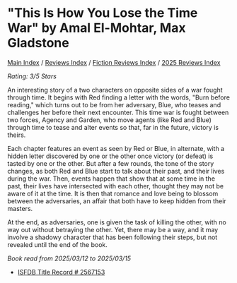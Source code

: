 # "This Is How You Lose the Time War" by Amal El-Mohtar, Max Gladstone

[Main Index](../../../README.md) / [Reviews Index](../../README.md) / [Fiction Reviews Index](../README.md) / [2025 Reviews Index](README.md)

*Rating: 3/5 Stars*

An interesting story of a two characters on opposite sides of a war fought through time. It begins with Red finding a letter with the words, "Burn before reading," which turns out to be from her adversary, Blue, who teases and challenges her before their next encounter. This time war is fought between two forces, Agency and Garden, who move agents (like Red and Blue) through time to tease and alter events so that, far in the future, victory is theirs.

Each chapter features an event as seen by Red or Blue, in alternate, with a hidden letter discovered by one or the other once victory (or defeat) is tasted by one or the other. But after a few rounds, the tone of the story changes, as both Red and Blue start to talk about their past, and their lives during the war. Then, events happen that show that at some time in the past, their lives have intersected with each other, thought they may not be aware of it at the time. It is then that romance and love being to blossom between the adversaries, an affair that both have to keep hidden from their masters.

At the end, as adversaries, one is given the task of killing the other, with no way out without betraying the other. Yet, there may be a way, and it may involve a shadowy character that has been following their steps, but not revealed until the end of the book.

*Book read from 2025/03/12 to 2025/03/15*

- [ISFDB Title Record # 2567153](https://www.isfdb.org/cgi-bin/title.cgi?2567153)

